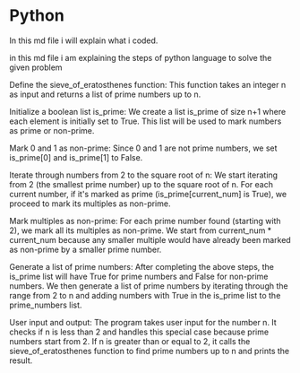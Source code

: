 # Python

In this md file i will explain what i coded.

in this md file i am explaining the steps of python language to solve
the given problem

Define the sieve_of_eratosthenes function: This function takes an integer n as input and returns a list of prime numbers up to n.

Initialize a boolean list is_prime: We create a list is_prime of size n+1 where each element is initially set to True. This list will be used to mark numbers as prime or non-prime.

Mark 0 and 1 as non-prime: Since 0 and 1 are not prime numbers, we set is_prime[0] and is_prime[1] to False.

Iterate through numbers from 2 to the square root of n: We start iterating from 2 (the smallest prime number) up to the square root of n. For each current number, if it's marked as prime (is_prime[current_num] is True), we proceed to mark its multiples as non-prime.

Mark multiples as non-prime: For each prime number found (starting with 2), we mark all its multiples as non-prime. We start from current_num * current_num because any smaller multiple would have already been marked as non-prime by a smaller prime number.

Generate a list of prime numbers: After completing the above steps, the is_prime list will have True for prime numbers and False for non-prime numbers. We then generate a list of prime numbers by iterating through the range from 2 to n and adding numbers with True in the is_prime list to the prime_numbers list.

User input and output: The program takes user input for the number n. It checks if n is less than 2 and handles this special case because prime numbers start from 2. If n is greater than or equal to 2, it calls the sieve_of_eratosthenes function to find prime numbers up to n and prints the result.
